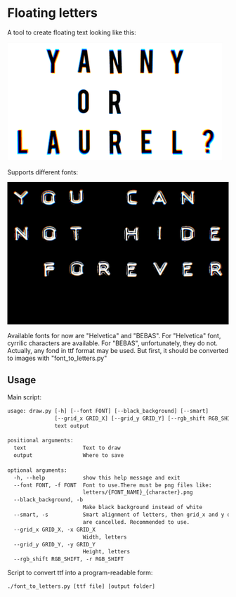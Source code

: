 # Floating letters

A tool to create floating text looking like this:

![alt text](examples/yanny.gif "Yanny")

Supports different fonts:

![alt text](examples/cannot.gif "Cannot")

Available fonts for now are "Helvetica" and "BEBAS".
For "Helvetica" font, cyrrilic characters are available.
For "BEBAS", unfortunately, they do not.
Actually, any fond in ttf format may be used.
But first, it should be converted to images with "font_to_letters.py"

## Usage

Main script:

```txt
usage: draw.py [-h] [--font FONT] [--black_background] [--smart]
               [--grid_x GRID_X] [--grid_y GRID_Y] [--rgb_shift RGB_SHIFT]
               text output

positional arguments:
  text                  Text to draw
  output                Where to save

optional arguments:
  -h, --help            show this help message and exit
  --font FONT, -f FONT  Font to use.There must be png files like:
                        letters/{FONT_NAME}_{character}.png
  --black_background, -b
                        Make black background instead of white
  --smart, -s           Smart alignment of letters, then grid_x and y options
                        are cancelled. Recommended to use.
  --grid_x GRID_X, -x GRID_X
                        Width, letters
  --grid_y GRID_Y, -y GRID_Y
                        Height, letters
  --rgb_shift RGB_SHIFT, -r RGB_SHIFT
```

Script to convert ttf into a program-readable form:

```txt
./font_to_letters.py [ttf file] [output folder]
```
